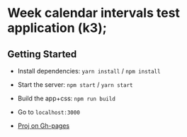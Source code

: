 # Week calendar intervals test application (k3);

## Getting Started

- Install dependencies: `yarn install` / `npm install`
- Start the server: `npm start` / `yarn start`
- Build the app+css: `npm run build`
- Go to `localhost:3000`

- [Proj on Gh-pages](https://fro3clr.github.io/week_intervals)